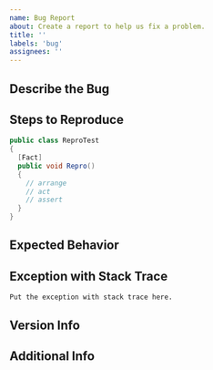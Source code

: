 ```yaml
---
name: Bug Report
about: Create a report to help us fix a problem.
title: ''
labels: 'bug'
assignees: ''
---
```


## Describe the Bug

<!-- A clear and concise description of what the bug is. -->

## Steps to Reproduce

<!-- Tell us how to reproduce the issue. Ideally provide a failing unit test. -->

```c#
public class ReproTest
{
  [Fact]
  public void Repro()
  {
    // arrange
    // act
    // assert
  }
}
```

## Expected Behavior

<!-- Describe what you expected to happen. -->

## Exception with Stack Trace

<!-- If you see an exception, put the WHOLE THING here. -->

```text
Put the exception with stack trace here.
```

## Version Info

<!-- Main project version and other relevant dependencies you are using. -->

## Additional Info

<!-- Add any other context about the problem here. -->
